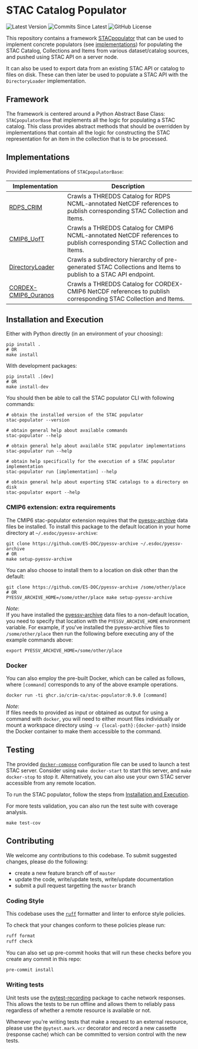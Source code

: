 # STAC Catalog Populator

![Latest Version](https://img.shields.io/badge/latest%20version-0.9.0-blue?logo=github)
![Commits Since Latest](https://img.shields.io/github/commits-since/crim-ca/stac-populator/0.9.0.svg?logo=github)
![GitHub License](https://img.shields.io/github/license/crim-ca/stac-populator)

This repository contains a framework [STACpopulator](STACpopulator)
that can be used to implement concrete populators (see [implementations](STACpopulator/implementations))
for populating the STAC Catalog, Collections and Items from various dataset/catalog sources, and pushed using
STAC API on a server node.

It can also be used to export data from an existing STAC API or catalog to files on disk. These can then later
be used to populate a STAC API with the `DirectoryLoader` implementation.

## Framework

The framework is centered around a Python Abstract Base Class: `STACpopulatorBase` that implements all the logic
for populating a STAC catalog. This class provides abstract methods that should be overridden by implementations that
contain all the logic for constructing the STAC representation for an item in the collection that is to be processed.

## Implementations

Provided implementations of `STACpopulatorBase`:

| Implementation                               | Description                                                                                                             |
|----------------------------------------------|-------------------------------------------------------------------------------------------------------------------------|
| [RDPS_CRIM][RDPS_CRIM]                     | Crawls a THREDDS Catalog for RDPS NCML-annotated NetCDF references to publish corresponding STAC Collection and Items. |
| [CMIP6_UofT][CMIP6_UofT]                     | Crawls a THREDDS Catalog for CMIP6 NCML-annotated NetCDF references to publish corresponding STAC Collection and Items. |
| [DirectoryLoader][DirLoader]                 | Crawls a subdirectory hierarchy of pre-generated STAC Collections and Items to publish to a STAC API endpoint.          |
| [CORDEX-CMIP6_Ouranos][CORDEX-CMIP6_Ouranos] | Crawls a THREDDS Catalog for CORDEX-CMIP6 NetCDF references to publish corresponding STAC Collection and Items. | 

[RDPS_CRIM]: STACpopulator/implementations/RDPS_CRIM/add_RDPS.py
[CMIP6_UofT]: STACpopulator/implementations/CMIP6_UofT/add_CMIP6.py
[DirLoader]: STACpopulator/implementations/DirectoryLoader/crawl_directory.py
[CORDEX-CMIP6_Ouranos]: STACpopulator/implementations/CORDEX-CMIP6_Ouranos/add_CORDEX-CMIP6.py

## Installation and Execution

Either with Python directly (in an environment of your choosing):

```shell
pip install .
# OR
make install
```

With development packages:

```shell
pip install .[dev]
# OR
make install-dev
```

You should then be able to call the STAC populator CLI with following commands:

```shell
# obtain the installed version of the STAC populator
stac-populator --version

# obtain general help about available commands
stac-populator --help

# obtain general help about available STAC populator implementations
stac-populator run --help

# obtain help specifically for the execution of a STAC populator implementation
stac-populator run [implementation] --help

# obtain general help about exporting STAC catalogs to a directory on disk
stac-populator export --help
```

### CMIP6 extension: extra requirements

The CMIP6 stac-populator extension requires that the [pyessv-archive](https://github.com/ES-DOC/pyessv-archive) data 
files be installed. To install this package to the default location in your home directory at `~/.esdoc/pyessv-archive`:

```shell
git clone https://github.com/ES-DOC/pyessv-archive ~/.esdoc/pyessv-archive
# OR
make setup-pyessv-archive
```

You can also choose to install them to a location on disk other than the default:

```shell
git clone https://github.com/ES-DOC/pyessv-archive /some/other/place
# OR
PYESSV_ARCHIVE_HOME=/some/other/place make setup-pyessv-archive
```

*Note*: <br>
If you have installed the [pyessv-archive](https://github.com/ES-DOC/pyessv-archive) data files to a non-default
location, you need to specify that location with the `PYESSV_ARCHIVE_HOME` environment variable. For example,
if you've installed the pyessv-archive files to `/some/other/place` then run the following before executing 
any of the example commands above:

```shell
export PYESSV_ARCHIVE_HOME=/some/other/place
```

### Docker

You can also employ the pre-built Docker, which can be called as follows,
where `[command]` corresponds to any of the above example operations.

```shell
docker run -ti ghcr.io/crim-ca/stac-populator:0.9.0 [command]
```

*Note*: <br>
If files needs to provided as input or obtained as output for using a command with `docker`, you will need to either
mount files individually or mount a workspace directory using `-v {local-path}:{docker-path}` inside the Docker
container to make them accessible to the command.

## Testing

The provided [`docker-compose`](docker/docker-compose.yml) configuration file can be used to launch a test STAC server.
Consider using `make docker-start` to start this server, and `make docker-stop` to stop it.
Alternatively, you can also use your own STAC server accessible from any remote location.

To run the STAC populator, follow the steps from [Installation and Execution](#installation-and-execution).

For more tests validation, you can also run the test suite with coverage analysis.

```shell
make test-cov
```

## Contributing

We welcome any contributions to this codebase. To submit suggested changes, please do the following:

- create a new feature branch off of `master`
- update the code, write/update tests, write/update documentation
- submit a pull request targetting the `master` branch

### Coding Style

This codebase uses the [`ruff`](https://docs.astral.sh/ruff/) formatter and linter to enforce style policies.

To check that your changes conform to these policies please run:

```sh
ruff format
ruff check
```

You can also set up pre-commit hooks that will run these checks before you create any commit in this repo:

```sh
pre-commit install
```

### Writing tests

Unit tests use the [pytest-recording](https://github.com/kiwicom/pytest-recording) package to cache 
network responses. This allows the tests to be run offline and allows them to reliably pass regardless of 
whether a remote resource is available or not.

Whenever you're writing tests that make a request to an external resource, please use the `@pytest.mark.vcr`
decorator and record a new cassette (response cache) which can be committed to version control with the new
tests.
